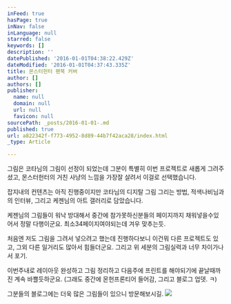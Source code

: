 ```yaml
---
inFeed: true
hasPage: true
inNav: false
inLanguage: null
starred: false
keywords: []
description: ''
datePublished: '2016-01-01T04:38:22.429Z'
dateModified: '2016-01-01T04:37:43.335Z'
title: 몬스터헌터 팬북 커버
author: []
authors: []
publisher:
  name: null
  domain: null
  url: null
  favicon: null
sourcePath: _posts/2016-01-01-.md
published: true
url: a822342f-f773-4952-8d89-44b7f42aca28/index.html
_type: Article

---
```

그림은 코타님의 그림이 선정이 되었는데 그분이 특별히 이번 프로젝트로 새롭게 그려주셨고, 몬스터헌터의 거친 사냥의 느낌을 가장잘 살려서 이걸로 선택했습니다.

잡지내의 컨텐츠는 아직 진행중이지만 코타님의 디지탈 그림 그리는 방법, 적색나비님과의 인터뷰, 그리고 케젠님의 아트 갤러리로 담았습니다.

케젠님의 그림들이 워낙 방대해서 중간에 참가못하신분들의 페이지까지 채워넣을수있어서 정말 다행이군요. 최소34페이지여야되는데 겨우 맞추는듯.

처음엔 저도 그림을 그려서 넣으려고 했는데 진행하다보니 이건뭐 다른 프로젝트도 있고, 그외 다른 일거리도 많아서 힘들더군요. 그리고 위 세분의 그림실력과 너무 차이가나서 포기.

이번주내로 레이아웃 완성하고 그림 정리하고 다음주에 프린트를 해야되기에 끝날때까진 계속 바쁠듯하군요. (그래도 중간에 몬헌프론티어 들어감, 그리고 블로그 업뎃. ㅋ)

그분들의 블로그에는 더욱 많은 그림들이 있으니 방문해보시길.
![](https://the-grid-user-content.s3-us-west-2.amazonaws.com/1b77aba4-dad6-401b-b7f1-fdf9afc88dca.jpg)